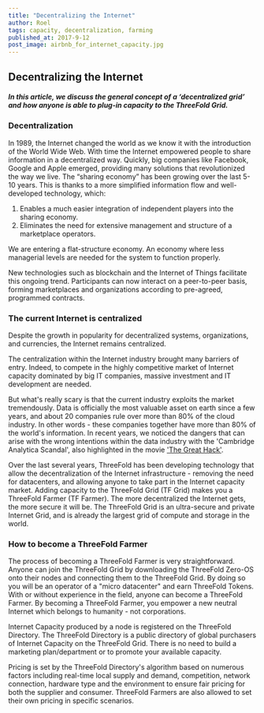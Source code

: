 ```yaml
---
title: "Decentralizing the Internet"
author: Roel
tags: capacity, decentralization, farming
published_at: 2017-9-12
post_image: airbnb_for_internet_capacity.jpg
---
```


## Decentralizing the Internet

##### In this article, we discuss the general concept of a ‘decentralized grid’ and how anyone is able to plug-in capacity to the ThreeFold Grid.

### Decentralization

In 1989, the Internet changed the world as we know it with the introduction of the World Wide Web. With time the Internet empowered people to share information in a decentralized way. Quickly, big companies like Facebook, Google and Apple emerged, providing many solutions that revolutionized the way we live. The “sharing economy” has been growing over the last 5-10 years. This is thanks to a more simplified information flow and well-developed technology, which: 

1. Enables a much easier integration of independent players into the sharing economy.
2. Eliminates the need for extensive management and structure of a marketplace operators.

We are entering a flat-structure economy. An economy where less managerial levels are needed for the system to function properly.

New technologies such as blockchain and the Internet of Things facilitate this ongoing trend. Participants can now interact on a peer-to-peer basis, forming marketplaces and organizations according to pre-agreed, programmed contracts.

### The current Internet is centralized

Despite the growth in popularity for decentralized systems, organizations, and currencies, the Internet remains centralized.

The centralization within the Internet industry brought many barriers of entry. Indeed, to compete in the highly competitive market of Internet capacity dominated by big IT companies, massive investment and IT development are needed.

But what's really scary is that the current industry exploits the market tremendously. Data is officially the most valuable asset on earth since a few years, and about 20 companies rule over more than 80% of the cloud industry. In other words - these companies together have more than 80% of the world's information. In recent years, we noticed the dangers that can arise with the wrong intentions within the data industry with the 'Cambridge Analytica Scandal', also highlighted in the movie ['The Great Hack'](https://www.youtube.com/watch?v=iX8GxLP1FHo).

Over the last several years, ThreeFold has been developing technology that allow the decentralization of the Internet infrastructure - removing the need for datacenters, and allowing anyone to take part in the Internet capacity market. Adding capacity to the ThreeFold Grid (TF Grid) makes you a ThreeFold Farmer (TF Farmer). The more decentralized the Internet gets, the more secure it will be. The ThreeFold Grid is an ultra-secure and private Internet Grid, and is already the largest grid of compute and storage in the world.

### How to become a ThreeFold Farmer

The process of becoming a ThreeFold Farmer is very straightforward. Anyone can join the ThreeFold Grid by downloading the ThreeFold Zero-OS onto their nodes and connecting them to the ThreeFold Grid. By doing so you will be an operator of a "micro datacenter" and earn ThreeFold Tokens. With or without experience in the field, anyone can become a ThreeFold Farmer. By becoming a ThreeFold Farmer, you empower a new neutral Internet which belongs to humanity - not corporations.

Internet Capacity produced by a node is registered on the ThreeFold Directory. The ThreeFold Directory is a public directory of global purchasers of Internet Capacity on the ThreeFold Grid. There is no need to build a marketing plan/department or to promote your available capacity.

Pricing is set by the ThreeFold Directory's algorithm based on numerous factors including real-time local supply and demand, competition, network connection, hardware type and the environment to ensure fair pricing for both the supplier and consumer. ThreeFold Farmers are also allowed to set their own pricing in specific scenarios.
